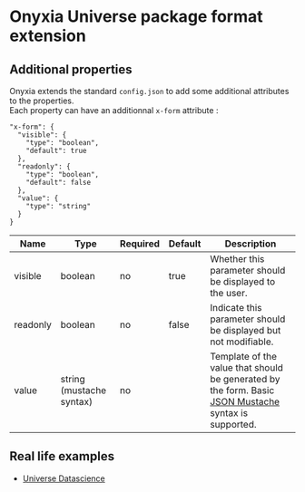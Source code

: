 # Onyxia Universe package format extension

## Additional properties

Onyxia extends the standard `config.json` to add some additional attributes to the properties.  
Each property can have an additionnal `x-form` attribute :

```
"x-form": {
  "visible": {
    "type": "boolean",
    "default": true
  },
  "readonly": {
    "type": "boolean",
    "default": false
  },
  "value": {
    "type": "string"
  }
}
```

| Name     | Type                     | Required | Default | Description                                                                                                                         |
| -------- | ------------------------ | -------- | ------- | ----------------------------------------------------------------------------------------------------------------------------------- |
| visible  | boolean                  | no       | true    | Whether this parameter should be displayed to the user.                                                                             |
| readonly | boolean                  | no       | false   | Indicate this parameter should be displayed but not modifiable.                                                                     |
| value    | string (mustache syntax) | no       |         | Template of the value that should be generated by the form. Basic [JSON Mustache](https://mustache.github.io/) syntax is supported. |

## Real life examples

- [Universe Datascience](https://github.com/InseeFrLab/Universe-Datascience)
